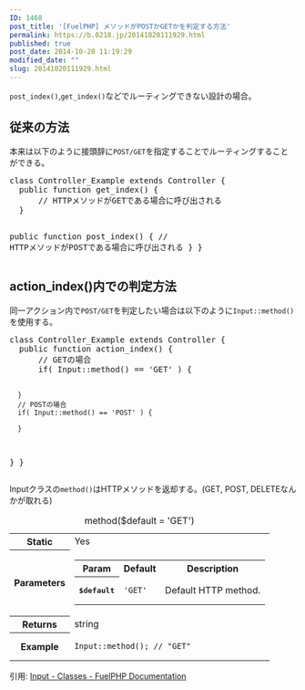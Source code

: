 ```yaml
---
ID: 1468
post_title: '[FuelPHP] メソッドがPOSTかGETかを判定する方法'
permalink: https://b.0218.jp/20141020111929.html
published: true
post_date: 2014-10-20 11:19:29
modified_date: ""
slug: 20141020111929.html
---
```

<code>post_index()</code>,<code>get_index()</code>などでルーティングできない設計の場合。
<!--more-->
<h2>従来の方法</h2>
本来は以下のように接頭辞に<code>POST/GET</code>を指定することでルーティングすることができる。
<pre class="prettyprint linenums lang-php">class Controller_Example extends Controller {
  public function get_index() {
      // HTTPメソッドがGETである場合に呼び出される
  }

  public function post_index() {
      // HTTPメソッドがPOSTである場合に呼び出される
  }
}</pre>

<h2>action_index()内での判定方法</h2>
同一アクション内で<code>POST/GET</code>を判定したい場合は以下のように<code>Input::method()</code>を使用する。
<pre class="prettyprint linenums lang-php">class Controller_Example extends Controller {
  public function action_index() {
      // GETの場合
      if( Input::method() == 'GET' ) {
          
      }
      // POSTの場合
      if( Input::method() == 'POST' ) {
          
      }
  }
}</pre>

Inputクラスの<code>method()</code>はHTTPメソッドを返却する。(GET, POST, DELETEなんかが取れる)
<table class="">
    <caption>method($default = 'GET')</caption>
    <tbody>
    <tr>
        <th class="legend">Static</th>
        <td>Yes</td>
    </tr>
    <tr>
        <th>Parameters</th>
        <td>
            <table class="parameters">
                <tbody><tr>
                    <th>Param</th>
                    <th>Default</th>
                    <th class="description">Description</th>
                </tr>
                <tr>
                    <th><kbd>$default</kbd></th>
                    <td><pre class="php"><code data-result="[object Object]" class="php"><span class="string">'GET'</span></code></pre></td>
                    <td>Default HTTP method.</td>
                </tr>
            </tbody></table>
        </td>
    </tr>
    <tr>
        <th>Returns</th>
        <td>string</td>
    </tr>
    <tr>
        <th>Example</th>
        <td>
            <pre><code data-result="[object Object]" class="php">Input::method(); <span class="comment">// "GET"</span></code></pre>
        </td>
    </tr>
    </tbody>
</table>
引用: <a href="http://fuelphp.com/docs/classes/input.html" target="_blank">Input - Classes - FuelPHP Documentation</a>